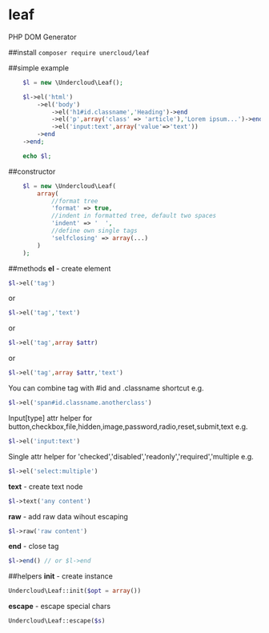 # leaf
PHP DOM Generator

##install
```composer require unercloud/leaf```

##simple example
```PHP
	$l = new \Undercloud\Leaf();

	$l->el('html')
		->el('body')
			->el('h1#id.classname','Heading')->end
			->el('p',array('class' => 'article'),'Lorem ipsum...')->end
			->el('input:text',array('value'=>'text'))
		->end
	->end;

	echo $l;
```

##constructor

```PHP
	$l = new \Undercloud\Leaf(
		array(
			//format tree
			'format' => true,
			//indent in formatted tree, default two spaces
			'indent' => '  ',
			//define own single tags
			'selfclosing' => array(...)
		)
	);

```

##methods
**el** - create element
```PHP
$l->el('tag')
```
or
```PHP
$l->el('tag','text')
```
or
```PHP
$l->el('tag',array $attr)
```
or
```PHP
$l->el('tag',array $attr,'text')
```

You can combine tag with #id and .classname shortcut e.g.
```PHP
$l->el('span#id.classname.anotherclass')
```
Input[type] attr helper for button,checkbox,file,hidden,image,password,radio,reset,submit,text e.g.
```PHP
$l->el('input:text')
```

Single attr helper for 'checked','disabled','readonly','required','multiple e.g.
```PHP
$l->el('select:multiple')
```

**text** - create text node
```PHP
$l->text('any content')
```

**raw** - add raw data wihout escaping
```PHP
$l->raw('raw content')
```

**end** - close tag
```PHP
$l->end() // or $l->end
```

##helpers
**init** - create instance
```PHP
Undercloud\Leaf::init($opt = array())
```
**escape** - escape special chars
```PHP
Undercloud\Leaf::escape($s)
```
